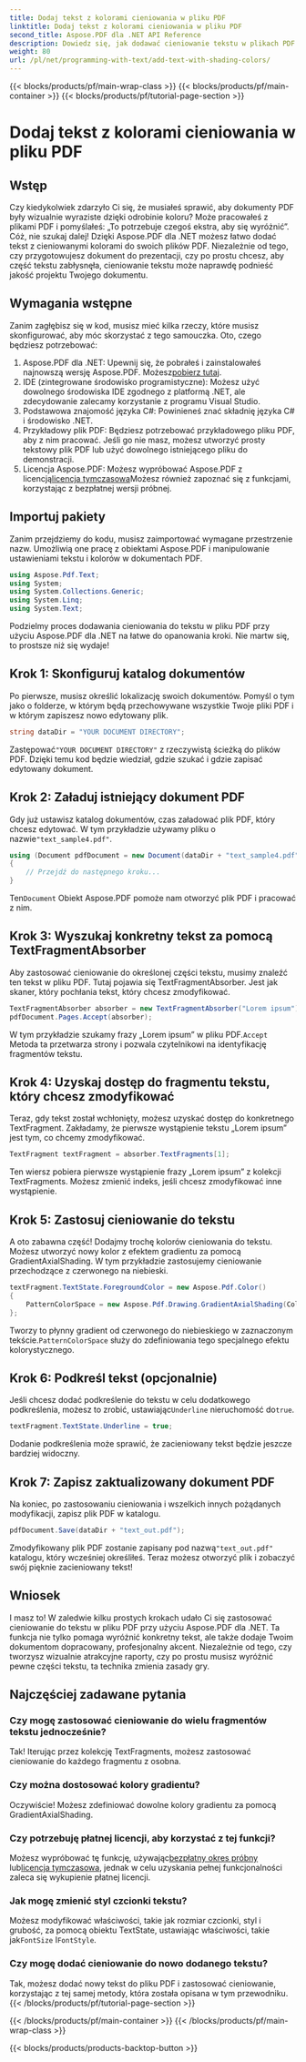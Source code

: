 ```yaml
---
title: Dodaj tekst z kolorami cieniowania w pliku PDF
linktitle: Dodaj tekst z kolorami cieniowania w pliku PDF
second_title: Aspose.PDF dla .NET API Reference
description: Dowiedz się, jak dodawać cieniowanie tekstu w plikach PDF za pomocą Aspose.PDF dla .NET dzięki temu samouczkowi krok po kroku. Dostosuj swoje dokumenty za pomocą kolorowych gradientów.
weight: 80
url: /pl/net/programming-with-text/add-text-with-shading-colors/
---
```


{{< blocks/products/pf/main-wrap-class >}}
{{< blocks/products/pf/main-container >}}
{{< blocks/products/pf/tutorial-page-section >}}

# Dodaj tekst z kolorami cieniowania w pliku PDF

## Wstęp

Czy kiedykolwiek zdarzyło Ci się, że musiałeś sprawić, aby dokumenty PDF były wizualnie wyraziste dzięki odrobinie koloru? Może pracowałeś z plikami PDF i pomyślałeś: „To potrzebuje czegoś ekstra, aby się wyróżnić”. Cóż, nie szukaj dalej! Dzięki Aspose.PDF dla .NET możesz łatwo dodać tekst z cieniowanymi kolorami do swoich plików PDF. Niezależnie od tego, czy przygotowujesz dokument do prezentacji, czy po prostu chcesz, aby część tekstu zabłysnęła, cieniowanie tekstu może naprawdę podnieść jakość projektu Twojego dokumentu.

## Wymagania wstępne

Zanim zagłębisz się w kod, musisz mieć kilka rzeczy, które musisz skonfigurować, aby móc skorzystać z tego samouczka. Oto, czego będziesz potrzebować:

1.  Aspose.PDF dla .NET: Upewnij się, że pobrałeś i zainstalowałeś najnowszą wersję Aspose.PDF. Możesz[pobierz tutaj](https://releases.aspose.com/pdf/net/).
2. IDE (zintegrowane środowisko programistyczne): Możesz użyć dowolnego środowiska IDE zgodnego z platformą .NET, ale zdecydowanie zalecamy korzystanie z programu Visual Studio.
3. Podstawowa znajomość języka C#: Powinieneś znać składnię języka C# i środowisko .NET.
4. Przykładowy plik PDF: Będziesz potrzebować przykładowego pliku PDF, aby z nim pracować. Jeśli go nie masz, możesz utworzyć prosty tekstowy plik PDF lub użyć dowolnego istniejącego pliku do demonstracji.
5.  Licencja Aspose.PDF: Możesz wypróbować Aspose.PDF z licencją[licencja tymczasowa](https://purchase.aspose.com/temporary-license/)Możesz również zapoznać się z funkcjami, korzystając z bezpłatnej wersji próbnej.

## Importuj pakiety

Zanim przejdziemy do kodu, musisz zaimportować wymagane przestrzenie nazw. Umożliwią one pracę z obiektami Aspose.PDF i manipulowanie ustawieniami tekstu i kolorów w dokumentach PDF.

```csharp
using Aspose.Pdf.Text;
using System;
using System.Collections.Generic;
using System.Linq;
using System.Text;
```

Podzielmy proces dodawania cieniowania do tekstu w pliku PDF przy użyciu Aspose.PDF dla .NET na łatwe do opanowania kroki. Nie martw się, to prostsze niż się wydaje!

## Krok 1: Skonfiguruj katalog dokumentów

Po pierwsze, musisz określić lokalizację swoich dokumentów. Pomyśl o tym jako o folderze, w którym będą przechowywane wszystkie Twoje pliki PDF i w którym zapiszesz nowo edytowany plik.

```csharp
string dataDir = "YOUR DOCUMENT DIRECTORY";
```

 Zastępować`"YOUR DOCUMENT DIRECTORY"` z rzeczywistą ścieżką do plików PDF. Dzięki temu kod będzie wiedział, gdzie szukać i gdzie zapisać edytowany dokument.

## Krok 2: Załaduj istniejący dokument PDF

Gdy już ustawisz katalog dokumentów, czas załadować plik PDF, który chcesz edytować. W tym przykładzie używamy pliku o nazwie`"text_sample4.pdf"`.

```csharp
using (Document pdfDocument = new Document(dataDir + "text_sample4.pdf"))
{
    // Przejdź do następnego kroku...
}
```

 Ten`Document` Obiekt Aspose.PDF pomoże nam otworzyć plik PDF i pracować z nim.

## Krok 3: Wyszukaj konkretny tekst za pomocą TextFragmentAbsorber

Aby zastosować cieniowanie do określonej części tekstu, musimy znaleźć ten tekst w pliku PDF. Tutaj pojawia się TextFragmentAbsorber. Jest jak skaner, który pochłania tekst, który chcesz zmodyfikować.

```csharp
TextFragmentAbsorber absorber = new TextFragmentAbsorber("Lorem ipsum");
pdfDocument.Pages.Accept(absorber);
```

 W tym przykładzie szukamy frazy „Lorem ipsum” w pliku PDF.`Accept` Metoda ta przetwarza strony i pozwala czytelnikowi na identyfikację fragmentów tekstu.

## Krok 4: Uzyskaj dostęp do fragmentu tekstu, który chcesz zmodyfikować

Teraz, gdy tekst został wchłonięty, możesz uzyskać dostęp do konkretnego TextFragment. Zakładamy, że pierwsze wystąpienie tekstu „Lorem ipsum” jest tym, co chcemy zmodyfikować.

```csharp
TextFragment textFragment = absorber.TextFragments[1];
```

Ten wiersz pobiera pierwsze wystąpienie frazy „Lorem ipsum” z kolekcji TextFragments. Możesz zmienić indeks, jeśli chcesz zmodyfikować inne wystąpienie.

## Krok 5: Zastosuj cieniowanie do tekstu

A oto zabawna część! Dodajmy trochę kolorów cieniowania do tekstu. Możesz utworzyć nowy kolor z efektem gradientu za pomocą GradientAxialShading. W tym przykładzie zastosujemy cieniowanie przechodzące z czerwonego na niebieski.

```csharp
textFragment.TextState.ForegroundColor = new Aspose.Pdf.Color()
{
    PatternColorSpace = new Aspose.Pdf.Drawing.GradientAxialShading(Color.Red, Color.Blue)
};
```

 Tworzy to płynny gradient od czerwonego do niebieskiego w zaznaczonym tekście.`PatternColorSpace` służy do zdefiniowania tego specjalnego efektu kolorystycznego.

## Krok 6: Podkreśl tekst (opcjonalnie)

 Jeśli chcesz dodać podkreślenie do tekstu w celu dodatkowego podkreślenia, możesz to zrobić, ustawiając`Underline` nieruchomość do`true`.

```csharp
textFragment.TextState.Underline = true;
```

Dodanie podkreślenia może sprawić, że zacieniowany tekst będzie jeszcze bardziej widoczny.

## Krok 7: Zapisz zaktualizowany dokument PDF

Na koniec, po zastosowaniu cieniowania i wszelkich innych pożądanych modyfikacji, zapisz plik PDF w katalogu.

```csharp
pdfDocument.Save(dataDir + "text_out.pdf");
```

 Zmodyfikowany plik PDF zostanie zapisany pod nazwą`"text_out.pdf"` katalogu, który wcześniej określiłeś. Teraz możesz otworzyć plik i zobaczyć swój pięknie zacieniowany tekst!

## Wniosek

I masz to! W zaledwie kilku prostych krokach udało Ci się zastosować cieniowanie do tekstu w pliku PDF przy użyciu Aspose.PDF dla .NET. Ta funkcja nie tylko pomaga wyróżnić konkretny tekst, ale także dodaje Twoim dokumentom dopracowany, profesjonalny akcent. Niezależnie od tego, czy tworzysz wizualnie atrakcyjne raporty, czy po prostu musisz wyróżnić pewne części tekstu, ta technika zmienia zasady gry.


## Najczęściej zadawane pytania

### Czy mogę zastosować cieniowanie do wielu fragmentów tekstu jednocześnie?
Tak! Iterując przez kolekcję TextFragments, możesz zastosować cieniowanie do każdego fragmentu z osobna.

### Czy można dostosować kolory gradientu?
Oczywiście! Możesz zdefiniować dowolne kolory gradientu za pomocą GradientAxialShading.

### Czy potrzebuję płatnej licencji, aby korzystać z tej funkcji?
 Możesz wypróbować tę funkcję, używając[bezpłatny okres próbny](https://releases.aspose.com/) lub[licencja tymczasowa](https://purchase.aspose.com/temporary-license/), jednak w celu uzyskania pełnej funkcjonalności zaleca się wykupienie płatnej licencji.

### Jak mogę zmienić styl czcionki tekstu?
 Możesz modyfikować właściwości, takie jak rozmiar czcionki, styl i grubość, za pomocą obiektu TextState, ustawiając właściwości, takie jak`FontSize` I`FontStyle`.

### Czy mogę dodać cieniowanie do nowo dodanego tekstu?
Tak, możesz dodać nowy tekst do pliku PDF i zastosować cieniowanie, korzystając z tej samej metody, która została opisana w tym przewodniku.
{{< /blocks/products/pf/tutorial-page-section >}}

{{< /blocks/products/pf/main-container >}}
{{< /blocks/products/pf/main-wrap-class >}}

{{< blocks/products/products-backtop-button >}}
